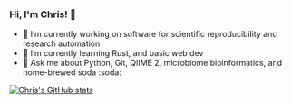 ### Hi, I'm Chris! 👋

- 🔭 I’m currently working on software for scientific reproducibility and research automation
- 🌱 I’m currently learning Rust, and basic web dev
- 💬 Ask me about Python, Git, QIIME 2, microbiome bioinformatics, and home-brewed soda :soda:

[![Chris's GitHub stats](https://github-readme-stats.vercel.app/api?username=ChrisKeefe)](https://github.com/anuraghazra/github-readme-stats)


<!--
**ChrisKeefe/ChrisKeefe** is a ✨ _special_ ✨ repository because its `README.md` (this file) appears on your GitHub profile.

Here are some ideas to get you started:

- 👯 I’m looking to collaborate on ...
- 📫 How to reach me: ...
- 😄 Pronouns: ...
- ⚡ Fun fact: ...
-->

